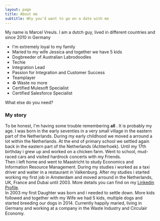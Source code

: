 ```yaml
---
layout: page
title: About me
subtitle: Why you'd want to go on a date with me
---
```


My name is Marcel Vreuls. I am a dutch guy, lived in different countries and since 2010 in Germany

- I'm extremely loyal to my family
- Maried to my wife Jessica and together we have 5 kids
- Dogbreeder of Australian Labrodoodles
- Techie
- Integration Lead
- Passion for Integration and Customer Success
- Teamplayer
- ♻️ Waste no more
- Certified  Mulesoft Specialist
- Certified  Salesforce Specialist

What else do you need?

### My story

To be honest, I'm having some trouble remembering  **all** . It is probably my age. I was born in the early seventies in a very small village in the eastern part of the Netherlands. During my early childhood we moved a arround a lot within the Netherlands. At the end of primary school we settled again back in the eastern part of the Netherlands (Achterhoek). Until my 17th birthday i grew up and worked on a chicken farm. Went to school, mud-raced cars and visited hardrock concerts with my Friends. </br>Then i left home and went to Maastricht to study Economics and Information Resource Management. During my studies i worked as a taxi driver and waiter in a restaurant in Valkenburg. After my studies i started working my first job in Amsterdam and moved arround in the Netherlands, UK, France and Dubai until 2003. More details you can find on my <a href="https://www.linkedin.com/in/marcelvreuls/">Linkedin Profile</a>. </br>In 2003 my first Daughter was born and i needed to settle down. More kids followed and together with my Wife we had 5 kids, multiple dogs and started breeding our dogs in 2014. Currently happily maried, living in Germany and working at a company in the Waste Industry and Circulair Economy.
